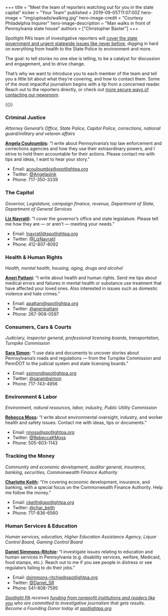+++
title = "Meet the team of reporters watching out for you in the state capital"
kicker = "Your Team"
published = 2019-09-05T11:07:00Z
hero-image = "img/uploads/walking.jpg"
hero-image-credit = "Courtesy Philadelphia Inquirer"
hero-image-description = "Man walks in front of Pennsylvania state house"
authors = ["Christopher Baxter"]
+++

Spotlight PA’s team of investigative reporters will [cover the state government and urgent statewide issues like never before](https://www.spotlightpa.org/press-releases/2019/spotlight-pa-unrivaled-team-of-investigative-reporters-to-hold-the-powerful-to-account-in-pa.-capital/), digging in hard on everything from health to the State Police to environment and more.

The goal: to tell stories no one else is telling, to be a catalyst for discussion and engagement, and to drive change.

That’s why we want to introduce you to each member of the team and tell you a little bit about what they’re covering, and how to contact them. Some of the most impactful journalism begins with a tip from a concerned reader. Reach out to the reporters directly, or check out [more secure ways of contacting our newsroom](https://www.spotlightpa.org/tips/).


{{<promo>}}

### Criminal Justice

_Attorney General’s Office, State Police, Capitol Police, corrections, national guard/military and veteran affairs_

[**Angela Couloumbis**](https://www.spotlightpa.org/about/staff/#angela-couloumbis)**:** “I write about Pennsylvania’s top law enforcement and corrections agencies and how they use their extraordinary powers, and I strive to hold them accountable for their actions. Please contact me with tips and ideas, I want to hear your story.”

*   Email: [acouloumbis@spotlightpa.org](mailto:acouloumbis@spotlightpa.org)
*   Twitter: [@AngelasInk](https://twitter.com/AngelasInk/)
*   Phone: 717-350-3339

### The Capitol

_Governor, Legislature, campaign finance, revenue, Department of State, Department of General Services_

[**Liz Navratil**](https://www.spotlightpa.org/about/staff/#liz-navratil)**:** “I cover the governor’s office and state legislature. Please tell me how they are — or aren’t — meeting your needs.”

*   Email: [lnavratil@spotlightpa.org](mailto:lnavratil@spotlightpa.org)
*   Twitter: [@LizNavratil](https://twitter.com/LizNavratil/)
*   Phone: 412-807-8092

### Health & Human Rights

_Health, mental health, housing, aging, drugs and alcohol_

[**Aneri Pattani**](https://www.spotlightpa.org/about/staff/#aneri-pattani)**:** “I write about health and human rights. Send me tips about medical errors and failures in mental health or substance use treatment that have affected your loved ones. Also interested in issues such as domestic violence and hate crimes.”

*   Email: [apattani@spotlightpa.org](mailto:apattani@spotlightpa.org)
*   Twitter: [@aneripattani](https://twitter.com/aneripattani/)
*   Phone: 267-908-0597

### Consumers, Cars & Courts

_Judiciary, inspector general, professional licensing boards, transportation, Turnpike Commission_

[**Sara Simon**](https://www.spotlightpa.org/about/staff/#sara-simon)**:** “I use data and documents to uncover stories about Pennsylvania’s roads and regulations — from the Turnpike Commission and PennDOT to the judicial system and state licensing boards.”

*   Email: [ssimon@spotlightpa.org](mailto:ssimon@spotlightpa.org)
*   Twitter: [@sarambsimon](https://twitter.com/sarambsimon/)
*   Phone: 717-743-4956

### Environment & Labor

_Environment, natural resources, labor, industry, Public Utility Commission_

[**Rebecca Moss**](https://www.spotlightpa.org/about/staff/#rebecca-moss)**:** “I write about environmental oversight, industry, and worker health and safety issues. Contact me with ideas, tips or documents.”

*   Email: [rmoss@spotlightpa.org](mailto:rmoss@spotlightpa.org)
*   Twitter: [@RebeccaKMoss](https://twitter.com/RebeccaKMoss/)
*   Phone: 505-603-1143

### Tracking the Money

_Community and economic development, auditor general, insurance, banking, securities, Commonwealth Finance Authority_

[**Charlotte Keith**](https://www.spotlightpa.org/about/staff/#charlotte-keith)**:** “I’m covering economic development, insurance, and banking, with a special focus on the Commonwealth Finance Authority. Help me follow the money.”

*   Email: [ckeith@spotlightpa.org](mailto:ckeith@spotlightpa.org)
*   Twitter: [@char\_keith](https://twitter.com/char_keith/)
*   Phone: 717-836-6560

### Human Services & Education

_Human services, education, Higher Education Assistance Agency, Liquor Control Board, Gaming Control Board_

[**Daniel Simmons-Ritchie**](https://www.spotlightpa.org/about/staff/#daniel-simmons-ritchie)**:** “I investigate issues relating to education and human services in Pennsylvania (e.g. disability services, welfare, Medicaid, food stamps, etc.). Reach out to me if you see people in distress or see regulators failing to do their jobs.”

*   Email: [dsimmons-ritchie@spotlightpa.org](mailto:dsimmons-ritchie@spotlightpa.org)
*   Twitter: [@Daniel\_SR](https://twitter.com/Daniel_SR/)
*   Phone: 541-808-7595

_[Spotlight PA](/) receives [funding from nonprofit institutions and readers like you](/support/) who are committed to investigative journalism that gets results. Become a Founding Donor today at [spotlightpa.org](/)._


